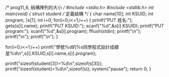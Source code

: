 /* prog11_6, 結構陣列的大小 */
#include <stdio.h>
#include <stdlib.h>
int main(void)
{
   struct student		/* 定義結構 */
   {
       char name[10];
       int KSUID;
       int program;
   }s[1];
   int i=0;
  for(i=0;i<=1;i++)
  {
  printf("PUT 姓名:");
  gets(s[i].name);
  printf("PUT KSUID:");
  scanf("%d",&s[i].KSUID);
  printf("PUT program:");
  scanf("%d",&s[i].program);
  fflush(stdin);
  printf("\n");
  printf("\n");
  printf("\n");
  }
  
  for(i=0;i<=1;i++)
  printf("學號%d的%s同學程式設計成績是%d\n",s[i].KSUID,s[i].name,s[i].program);
  
   
   
   printf("sizeof(student[3])=%d\n",sizeof(s[3]));
   printf("sizeof(student)=%d\n",sizeof(s));
   system("pause");
   return 0;
}
